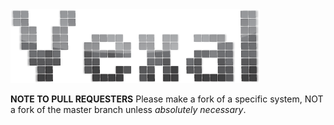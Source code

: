 <img src="https://github.com/rainandwind0/Vexal/raw/master/vexal.png" />

**NOTE TO PULL REQUESTERS** 
Please make a fork of a specific system, NOT a fork of the master branch unless *absolutely necessary*.
